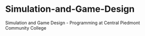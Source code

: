# Simulation-and-Game-Design
Simulation and Game Design - Programming at Central Piedmont Community College
